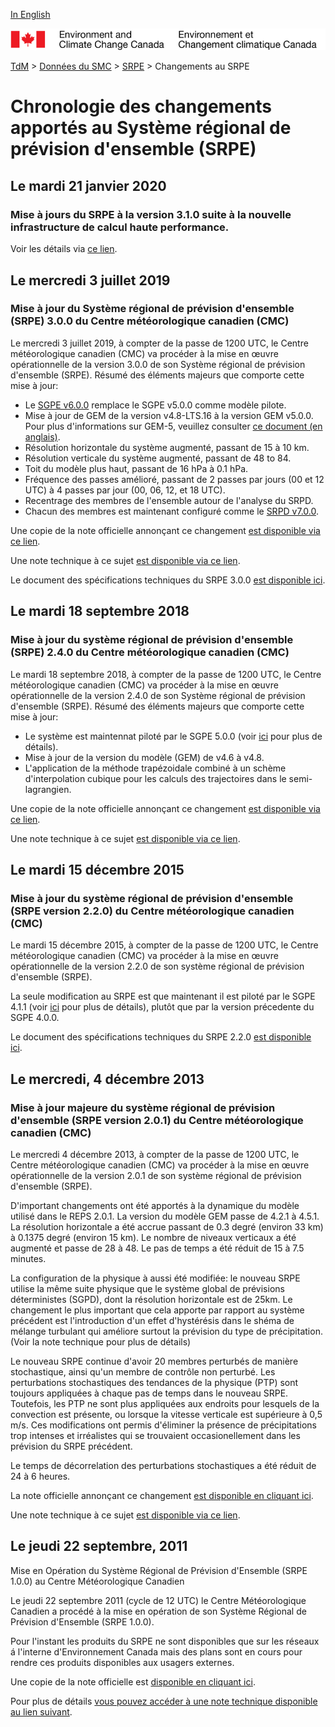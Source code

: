 [In English](changelog_reps_en.md)

![ECCC logo](../../img_eccc-logo.png)

[TdM](../../readme_fr.md) > [Données du SMC](../readme_fr.md) > [SRPE](readme_reps_fr.md) > Changements au SRPE

# Chronologie des changements apportés au Système régional de prévision d'ensemble (SRPE)

## Le mardi 21 janvier 2020

### Mise à jours du SRPE à la version 3.1.0 suite à la nouvelle infrastructure de calcul haute performance. 

Voir les détails via [ce lien](../changelog_multisystems_fr.md).

## Le mercredi 3 juillet 2019

### Mise à jour du Système régional de prévision d'ensemble (SRPE) 3.0.0 du Centre météorologique canadien (CMC)

Le mercredi 3 juillet 2019, à compter de la passe de 1200 UTC, le Centre météorologique canadien (CMC) va procéder à la mise en œuvre opérationnelle de la version 3.0.0 de son Système régional de prévision d'ensemble (SRPE).
Résumé des éléments majeurs que comporte cette mise à jour:

* Le [SGPE v6.0.0](../nwp_geps/changelog_geps_fr.md) remplace le SGPE v5.0.0 comme modèle pilote.
* Mise à jour de GEM de la version v4.8-LTS.16 à la version GEM v5.0.0. Pour plus d'informations sur GEM-5, veuillez consulter [ce document (en anglais)](https://collaboration.cmc.ec.gc.ca/cmc/cmoi/product_guide/docs/tech_notes/GEM5_paper_submitted_JAMES_20190614.pdf).
* Résolution horizontale du système augmenté, passant de 15 à 10 km.
* Résolution verticale du système augmenté, passant de 48 to 84.
* Toit du modèle plus haut, passant de 16 hPa à 0.1 hPa.
* Fréquence des passes amélioré, passant de 2 passes par jours (00 et 12 UTC) à 4 passes par jour (00, 06, 12, et 18 UTC).
* Recentrage des membres de l'ensemble autour de l'analyse du SRPD.
* Chacun des membres est maintenant configuré comme le [SRPD v7.0.0](../nwp_rdps/changelog_rdps_fr.md).

Une copie de la note officielle annonçant ce changement [est disponible via ce lien](http://dd.meteo.gc.ca/doc/genots/2019/06/28/NOCN03_CWAO_281735___13093).

Une note technique à ce sujet [est disponible via ce lien](https://collaboration.cmc.ec.gc.ca/cmc/cmoi/product_guide/docs/tech_notes/technote_reps-300_20190703_f.pdf).

Le document des spécifications techniques du SRPE 3.0.0 [est disponible ici](https://collaboration.cmc.ec.gc.ca/cmc/cmoi/product_guide/docs/tech_specifications/tech_specifications_REPS_3.0.0_f.pdf).


## Le mardi 18 septembre 2018

### Mise à jour du système régional de prévision d'ensemble (SRPE) 2.4.0 du Centre météorologique canadien (CMC)

Le mardi 18 septembre 2018, à compter de la passe de 1200 UTC, le Centre météorologique canadien (CMC) va procéder à la mise en œuvre opérationnelle de la version 2.4.0 de son Système régional de prévision d'ensemble (SRPE).
Résumé des éléments majeurs que comporte cette mise à jour:

* Le système est maintennat piloté par le SGPE 5.0.0 (voir [ici](../nwp_geps/changelog_geps_fr.md) pour plus de détails).
* Mise à jour de la version du modèle (GEM) de v4.6 à v4.8.
* L'application de la méthode trapézoidale combiné à un schème d'interpolation cubique pour les calculs des trajectoires dans le semi-lagrangien.

Une copie de la note officielle annonçant ce changement [est disponible via ce lien](http://dd.meteo.gc.ca/doc/genots/2018/09/17/NOCN03_CWAO_171325___27325).

Une note technique à ce sujet [est disponible via ce lien](https://collaboration.cmc.ec.gc.ca/cmc/cmoi/product_guide/docs/tech_notes/technote_reps-240_f.pdf).


## Le mardi 15 décembre 2015

### Mise à jour du système régional de prévision d'ensemble (SRPE version 2.2.0) du Centre météorologique canadien (CMC)

Le mardi 15 décembre 2015, à compter de la passe de 1200 UTC, le Centre météorologique canadien (CMC) va procéder à la mise en œuvre opérationnelle de la version 2.2.0 de son système régional de prévision d'ensemble (SRPE).

La seule modification au SRPE est que maintenant il est piloté par le SGPE 4.1.1 (voir [ici](../nwp_geps/changelog_geps_fr.md) pour plus de détails), plutôt que par la version précedente du SGPE 4.0.0.

Le document des spécifications techniques du SRPE 2.2.0 [est disponible ici](https://collaboration.cmc.ec.gc.ca/cmc/cmoi/product_guide/docs/tech_specifications/tech_specifications_REPS_2.2.0_f.pdf).


## Le mercredi, 4 décembre 2013

### Mise à jour majeure du système régional de prévision d'ensemble (SRPE version 2.0.1) du Centre météorologique canadien (CMC)

Le mercredi 4 décembre 2013, à compter de la passe de 1200 UTC, le Centre météorologique canadien (CMC) va procéder à la mise en œuvre opérationnelle de la version 2.0.1 de son système régional de prévision d'ensemble (SRPE).

D'important changements ont été apportés à la dynamique du modèle utilisé dans le REPS 2.0.1.
La version du modèle GEM passe de 4.2.1 à 4.5.1. La résolution horizontale a été accrue passant de 0.3 degré (environ 33 km) à 0.1375 degré (environ 15 km). Le nombre de niveaux verticaux a été augmenté et passe de 28 à 48. Le pas de temps a été réduit de 15 à 7.5 minutes.

La configuration de la physique à aussi été modifiée:
le nouveau SRPE utilise la même suite physique que le système global de prévisions déterministes (SGPD), dont la résolution horizontale est de 25km.
Le changement le plus important que cela apporte par rapport au système précédent est l'introduction d'un effet d'hystérésis dans le shéma de mélange turbulant qui améliore surtout la prévision du type de précipitation. (Voir la note technique pour plus de détails)

Le nouveau SRPE continue d'avoir 20 membres perturbés de manière stochastique, ainsi qu'un membre de contrôle non perturbé. Les perturbations stochastiques des tendances de la physique (PTP) sont toujours appliquées à chaque pas de temps dans le nouveau SRPE. Toutefois, les PTP ne sont plus appliquées aux endroits pour lesquels de la convection est présente, ou lorsque la vitesse verticale est supérieure à 0,5 m/s. Ces modifications ont permis d'éliminer la présence de précipitations trop intenses et irréalistes qui se trouvaient occasionellement dans les prévision du SRPE précédent.

Le temps de décorrelation des perturbations stochastiques a été réduit de 24 à 6 heures.

La note officielle annonçant ce changement [est disponible en cliquant ici](http://dd.meteo.gc.ca/doc/genots/2013/12/03/NOCN03_CWAO_032208___00939).

Une note technique à ce sujet [est disponible via ce lien](https://collaboration.cmc.ec.gc.ca/cmc/cmoi/product_guide/docs/lib/technote_reps201_20131204_f.pdf).

## Le jeudi 22 septembre, 2011

Mise en Opération du Système Régional de Prévision d'Ensemble (SRPE 1.0.0) au Centre Météorologique Canadien

Le jeudi 22 septembre 2011 (cycle de 12 UTC) le Centre Météorologique Canadien a procédé à la mise en opération de son Système Régional de Prévision d'Ensemble (SRPE 1.0.0).

Pour l'instant les produits du SRPE ne sont disponibles que sur les réseaux á l'interne d'Environnement Canada mais des plans sont en cours pour rendre ces produits disponibles aux usagers externes.

Une copie de la note officielle est [disponible en cliquant ici](http://dd.weather.ec.gc.ca/doc/genots/2011/09/26/NOCN03_CWAO_261345_CCA__98441).

Pour plus de détails [vous pouvez accéder à une note technique disponible au lien suivant](https://collaboration.cmc.ec.gc.ca/cmc/CMOI/product_guide/docs/lib/op_systems/doc_opchanges/technote_srpe_20111004_f.pdf).






